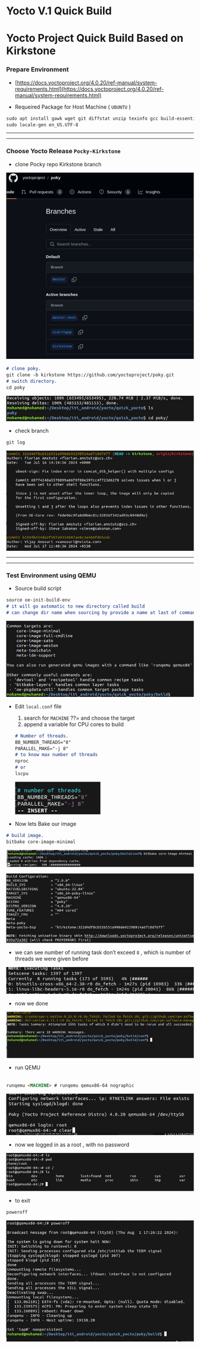 # Yocto V.1  Quick Build

# Yocto Project Quick Build Based on Kirkstone

### Prepare Environment

- [https://docs.yoctoproject.org/4.0.20/ref-manual/system-requirements.html](https://docs.yoctoproject.org/4.0.20/ref-manual/system-requirements.html)


- Requeired Package for Host Machine ( `UBUNTU` )

```markdown
sudo apt install gawk wget git diffstat unzip texinfo gcc build-essential chrpath socat cpio python3 python3-pip python3-pexpect xz-utils debianutils iputils-ping python3-git python3-jinja2 python3-subunit zstd liblz4-tool file locales libacl1
sudo locale-gen en_US.UTF-8
```

---

---

### Choose Yocto Release  `Pocky-Kirkstone`

- clone Pocky repo Kirkstone branch

![Untitled](Yocto%20V%201%20Quick%20Build%2084431d67321a492e8519491fc07cf32f/Untitled.png)

```markdown
# clone poky.
git clone -b kirkstone https://github.com/yoctoproject/poky.git
# switch directory.
cd poky
```

![Untitled](Yocto%20V%201%20Quick%20Build%2084431d67321a492e8519491fc07cf32f/Untitled%201.png)

- check branch

```markdown
git log
```

![Untitled](Yocto%20V%201%20Quick%20Build%2084431d67321a492e8519491fc07cf32f/Untitled%202.png)

---

---

### Test Environment using QEMU

- Source build script

```markdown
source oe-init-build-env
# it will go automatic to new directory called build
# can change dir name when sourcing by provide a name at last of command
```

![Untitled](Yocto%20V%201%20Quick%20Build%2084431d67321a492e8519491fc07cf32f/Untitled%203.png)

- Edit `local.conf` file
    1. search for `MACHINE` ??=   and choose the target
    2. append a variable for CPU cores to build
    
    ```markdown
    # Number of threads.
    BB_NUMBER_THREADS="8"
    PARALLEL_MAKE="-j 8"
    # to know max number of threads
    nproc
    # or
    lscpu
    ```
    
    ![Untitled](Yocto%20V%201%20Quick%20Build%2084431d67321a492e8519491fc07cf32f/Untitled%204.png)
    

- Now lets Bake our image

```markdown
# build image.
bitbake core-image-minimal
```

![Untitled](Yocto%20V%201%20Quick%20Build%2084431d67321a492e8519491fc07cf32f/Untitled%205.png)

![Untitled](Yocto%20V%201%20Quick%20Build%2084431d67321a492e8519491fc07cf32f/Untitled%206.png)

- we can see number of running task don’t exceed `8` , which is number of threads we were given before

![Untitled](Yocto%20V%201%20Quick%20Build%2084431d67321a492e8519491fc07cf32f/Untitled%207.png)

- now we done

![Untitled](Yocto%20V%201%20Quick%20Build%2084431d67321a492e8519491fc07cf32f/Untitled%208.png)

- run QEMU

```markdown

runqemu <MACHINE> # runqemu qemux86-64 nographic
```

![Untitled](Yocto%20V%201%20Quick%20Build%2084431d67321a492e8519491fc07cf32f/Untitled%209.png)

- now we logged in as a root , with no password

![Untitled](Yocto%20V%201%20Quick%20Build%2084431d67321a492e8519491fc07cf32f/Untitled%2010.png)

- to exit

```markdown
poweroff
```

![Untitled](Yocto%20V%201%20Quick%20Build%2084431d67321a492e8519491fc07cf32f/Untitled%2011.png)
